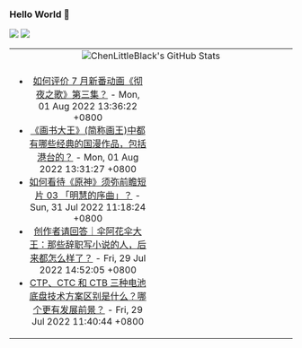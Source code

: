 ### Hello World 👋

[![](https://img.shields.io/badge/@ChenLittleBlack-1a6c81?style=flat&logo=java&logoColor=1a6c81&label=Java&colorA=ffffff)](https://www.java.com/)
[![](https://img.shields.io/badge/@ChenLittleBlack-41b883?style=flat&logo=vuedotjs&logoColor=41b883&label=Vue&colorA=ffffff)](https://cn.vuejs.org/)

<table>
<tr>
<td colspan="2" style="text-align: center;">
<img alt="ChenLittleBlack's GitHub Stats" src="https://github-readme-stats.vercel.app/api?username=ChenLittleBlack&show_icons=true&icon_color=CE1D2D&text_color=718096&bg_color=ffffff&hide_title=true" />
</td>
</tr>
<tr>
<td align="center" valign="middle">

<!-- START_SECTION:blog -->
* <a href='http://www.zhihu.com/question/544528995/answer/2596058476?utm_campaign=rss&utm_medium=rss&utm_source=rss&utm_content=title' target='_blank'>如何评价 7 月新番动画《彻夜之歌》第三集？</a> - Mon, 01 Aug 2022 13:36:22 +0800
* <a href='http://www.zhihu.com/question/286775795/answer/2603044530?utm_campaign=rss&utm_medium=rss&utm_source=rss&utm_content=title' target='_blank'>《画书大王》(简称画王)中都有哪些经典的国漫作品，包括港台的？</a> - Mon, 01 Aug 2022 13:31:27 +0800
* <a href='http://www.zhihu.com/question/545922798/answer/2599210015?utm_campaign=rss&utm_medium=rss&utm_source=rss&utm_content=title' target='_blank'>如何看待《原神》须弥前瞻短片 03 「明慧的序曲」？</a> - Sun, 31 Jul 2022 11:18:24 +0800
* <a href='http://zhuanlan.zhihu.com/p/547601766?utm_campaign=rss&utm_medium=rss&utm_source=rss&utm_content=title' target='_blank'>创作者请回答｜伞阿花伞大王：那些辞职写小说的人，后来都怎么样了？</a> - Fri, 29 Jul 2022 14:52:05 +0800
* <a href='http://www.zhihu.com/question/544762247/answer/2598374115?utm_campaign=rss&utm_medium=rss&utm_source=rss&utm_content=title' target='_blank'>CTP、CTC 和 CTB 三种电池底盘技术方案区别是什么？哪个更有发展前景？</a> - Fri, 29 Jul 2022 11:40:44 +0800
<!-- END_SECTION:blog -->

</td>
<td valign="middle" width="50%">

<!-- START_SECTION:douban -->

<!-- END_SECTION:douban -->

</td>
</tr>
</table>
